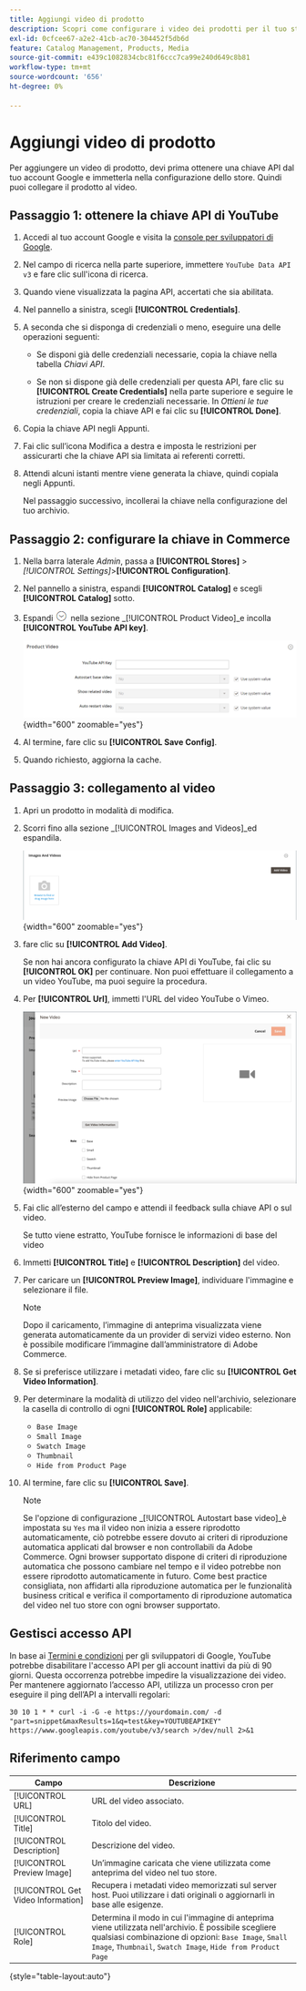 ```yaml
---
title: Aggiungi video di prodotto
description: Scopri come configurare i video dei prodotti per il tuo store, che richiede una chiave API dati di YouTube da un account Google, e aggiungere un collegamento video per un prodotto.
exl-id: 0cfcee67-a2e2-41cb-ac70-304452f5db6d
feature: Catalog Management, Products, Media
source-git-commit: e439c1082834cbc81f6ccc7ca99e240d649c8b81
workflow-type: tm+mt
source-wordcount: '656'
ht-degree: 0%

---
```


# Aggiungi video di prodotto

Per aggiungere un video di prodotto, devi prima ottenere una chiave API dal tuo account Google e immetterla nella configurazione dello store. Quindi puoi collegare il prodotto al video.

## Passaggio 1: ottenere la chiave API di YouTube

1. Accedi al tuo account Google e visita la [console per sviluppatori di Google][1].

1. Nel campo di ricerca nella parte superiore, immettere `YouTube Data API v3` e fare clic sull&#39;icona di ricerca.

1. Quando viene visualizzata la pagina API, accertati che sia abilitata.

1. Nel pannello a sinistra, scegli **[!UICONTROL Credentials]**.

1. A seconda che si disponga di credenziali o meno, eseguire una delle operazioni seguenti:

   - Se disponi già delle credenziali necessarie, copia la chiave nella tabella _Chiavi API_.

   - Se non si dispone già delle credenziali per questa API, fare clic su **[!UICONTROL Create Credentials]** nella parte superiore e seguire le istruzioni per creare le credenziali necessarie. In _Ottieni le tue credenziali_, copia la chiave API e fai clic su **[!UICONTROL Done]**.

1. Copia la chiave API negli Appunti.

1. Fai clic sull’icona Modifica a destra e imposta le restrizioni per assicurarti che la chiave API sia limitata ai referenti corretti.

1. Attendi alcuni istanti mentre viene generata la chiave, quindi copiala negli Appunti.

   Nel passaggio successivo, incollerai la chiave nella configurazione del tuo archivio.

## Passaggio 2: configurare la chiave in Commerce

1. Nella barra laterale _Admin_, passa a **[!UICONTROL Stores]** > _[!UICONTROL Settings]_>**[!UICONTROL Configuration]**.

1. Nel pannello a sinistra, espandi **[!UICONTROL Catalog]** e scegli **[!UICONTROL Catalog]** sotto.

1. Espandi ![Il selettore di espansione](../assets/icon-display-expand.png) nella sezione _[!UICONTROL Product Video]_e incolla **[!UICONTROL YouTube API key]**.

   ![Configurazione video prodotto](../configuration-reference/catalog/assets/catalog-product-video.png){width="600" zoomable="yes"}

1. Al termine, fare clic su **[!UICONTROL Save Config]**.

1. Quando richiesto, aggiorna la cache.

## Passaggio 3: collegamento al video

1. Apri un prodotto in modalità di modifica.

1. Scorri fino alla sezione _[!UICONTROL Images and Videos]_ed espandila.

   ![Immagini e video](./assets/product-simple-images-videos.png){width="600" zoomable="yes"}

1. fare clic su **[!UICONTROL Add Video]**.

   Se non hai ancora configurato la chiave API di YouTube, fai clic su **[!UICONTROL OK]** per continuare. Non puoi effettuare il collegamento a un video YouTube, ma puoi seguire la procedura.

1. Per **[!UICONTROL Url]**, immetti l&#39;URL del video YouTube o Vimeo.

   ![Nuovo video per il prodotto](./assets/product-video-add.png){width="600" zoomable="yes"}

1. Fai clic all’esterno del campo e attendi il feedback sulla chiave API o sul video.

   Se tutto viene estratto, YouTube fornisce le informazioni di base del video

1. Immetti **[!UICONTROL Title]** e **[!UICONTROL Description]** del video.

1. Per caricare un **[!UICONTROL Preview Image]**, individuare l&#39;immagine e selezionare il file.

   >[!NOTE]
   >
   >Dopo il caricamento, l’immagine di anteprima visualizzata viene generata automaticamente da un provider di servizi video esterno. Non è possibile modificare l’immagine dall’amministratore di Adobe Commerce.

1. Se si preferisce utilizzare i metadati video, fare clic su **[!UICONTROL Get Video Information]**.

1. Per determinare la modalità di utilizzo del video nell&#39;archivio, selezionare la casella di controllo di ogni **[!UICONTROL Role]** applicabile:

   - `Base Image`
   - `Small Image`
   - `Swatch Image`
   - `Thumbnail`
   - `Hide from Product Page`

1. Al termine, fare clic su **[!UICONTROL Save]**.

   >[!NOTE]
   >
   >Se l&#39;opzione di configurazione _[!UICONTROL Autostart base video]_è impostata su `Yes` ma il video non inizia a essere riprodotto automaticamente, ciò potrebbe essere dovuto ai criteri di riproduzione automatica applicati dal browser e non controllabili da Adobe Commerce. Ogni browser supportato dispone di criteri di riproduzione automatica che possono cambiare nel tempo e il video potrebbe non essere riprodotto automaticamente in futuro. Come best practice consigliata, non affidarti alla riproduzione automatica per le funzionalità business critical e verifica il comportamento di riproduzione automatica del video nel tuo store con ogni browser supportato.

## Gestisci accesso API

In base ai [Termini e condizioni] per gli sviluppatori di Google, YouTube potrebbe disabilitare l&#39;accesso API per gli account inattivi da più di 90 giorni. Questa occorrenza potrebbe impedire la visualizzazione dei video. Per mantenere aggiornato l’accesso API, utilizza un processo cron per eseguire il ping dell’API a intervalli regolari:

```code
30 10 1 * * curl -i -G -e https://yourdomain.com/ -d "part=snippet&maxResults=1&q=test&key=YOUTUBEAPIKEY" https://www.googleapis.com/youtube/v3/search >/dev/null 2>&1
```

## Riferimento campo

| Campo | Descrizione |
|--- |--- |
| [!UICONTROL URL] | URL del video associato. |
| [!UICONTROL Title] | Titolo del video. |
| [!UICONTROL Description] | Descrizione del video. |
| [!UICONTROL Preview Image] | Un’immagine caricata che viene utilizzata come anteprima del video nel tuo store. |
| [!UICONTROL Get Video Information] | Recupera i metadati video memorizzati sul server host. Puoi utilizzare i dati originali o aggiornarli in base alle esigenze. |
| [!UICONTROL Role] | Determina il modo in cui l&#39;immagine di anteprima viene utilizzata nell&#39;archivio. È possibile scegliere qualsiasi combinazione di opzioni: `Base Image`, `Small Image`, `Thumbnail`, `Swatch Image`, `Hide from Product Page` |

{style="table-layout:auto"}

[1]: https://console.developers.google.com/
[Termini e condizioni]: https://developers.google.com/youtube/terms/developer-policies#d.-accessing-youtube-api-services
